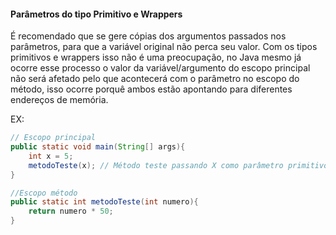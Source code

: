 #### Parâmetros do tipo Primitivo e Wrappers

É recomendado que se gere cópias dos argumentos passados nos parâmetros, para que a variável original não perca seu valor. Com os tipos primitivos e wrappers isso não é uma preocupação, no Java mesmo já ocorre esse processo o valor da variável/argumento do escopo principal não será afetado pelo que acontecerá com o parâmetro no escopo do método, isso ocorre porquê ambos estão apontando para diferentes endereços de memória. 

EX:

```java
// Escopo principal
public static void main(String[] args){
	int x = 5;
	metodoTeste(x); // Método teste passando X como parâmetro primitivo
}

//Escopo método
public static int metodoTeste(int numero){
	return numero * 50;
}
```